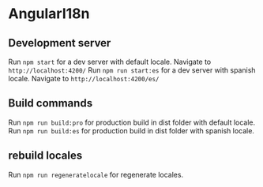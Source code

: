 # AngularI18n

## Development server

Run `npm start` for a dev server with default locale. Navigate to `http://localhost:4200/`
Run `npm run start:es` for a dev server with spanish locale. Navigate to `http://localhost:4200/es/`

## Build commands

Run `npm run build:pro` for production build in dist folder with default locale.
Run `npm run build:es` for production build in dist folder with spanish locale.

## rebuild locales

Run `npm run regeneratelocale` for regenerate locales.
